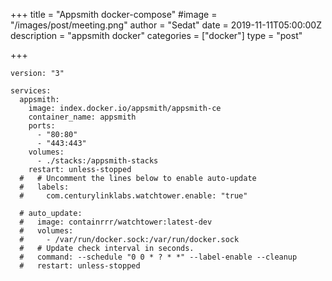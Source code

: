 +++
title = "Appsmith docker-compose"
#image = "/images/post/meeting.png"
author = "Sedat"
date = 2019-11-11T05:00:00Z
description = "appsmith docker"
categories = ["docker"]
type = "post"

+++
```
version: "3"

services:
  appsmith:
    image: index.docker.io/appsmith/appsmith-ce
    container_name: appsmith
    ports:
      - "80:80"
      - "443:443"
    volumes:
      - ./stacks:/appsmith-stacks
    restart: unless-stopped
  #   # Uncomment the lines below to enable auto-update
  #   labels:
  #     com.centurylinklabs.watchtower.enable: "true"

  # auto_update:
  #   image: containrrr/watchtower:latest-dev
  #   volumes:
  #     - /var/run/docker.sock:/var/run/docker.sock
  #   # Update check interval in seconds.
  #   command: --schedule "0 0 * ? * *" --label-enable --cleanup
  #   restart: unless-stopped
```